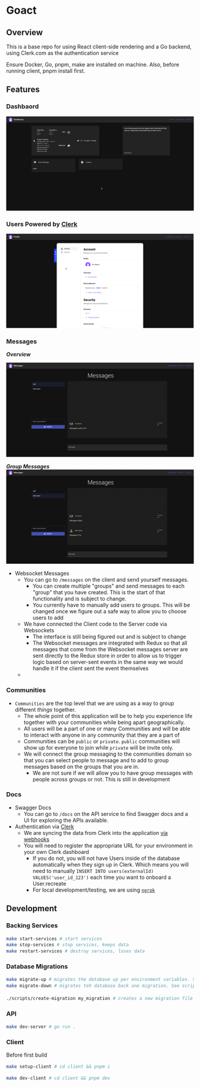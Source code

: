 # Goact

## Overview

This is a base repo for using React client-side rendering and a Go backend,
using Clerk.com as the authentication service

Ensure Docker, Go, pnpm, make are installed on machine. Also, before running client, pnpm install first.

## Features

### Dashbaord

![Dashboard](/artifacts/dashboard.png)

### Users Powered by [Clerk](https://clerk.dev)

![Profile](/artifacts/profile.png)

### Messages

_**Overview**_

![Message Overview](/artifacts/messages-self.png)

_**Group Messages**_
![Message Group](/artifacts/message-group.png)

- Websocket Messages
  - You can go to `/messages` on the client and send yourself messages.
    - You can create multiple "groups" and send messages to each "group"
      that you have created. This is the start of that functionality and
      is subject to change.
    - You currently have to manually add users to groups. This will be changed
      once we figure out a safe way to allow you to choose users to add
  - We have connected the Client code to the Server code via Websockets
    - The interface is still being figured out and is subject to change
    - The Websocket messages are integrated with Redux so that all messages that come
      from the Websocket messages server are sent directly to the Redux store in order to
      allow us to trigger logic based on server-sent events in the same way we
      would handle it if the client sent the event themselves
  -

### Communities

- `Communities` are the top level that we are using as a way to group different _things_ together.
  - The whole point of this application will be to help you experience life together with your communities
    while being apart geographically.
  - All users will be a part of one or many Communities and will be able to interact with anyone in any
    community that they are a part of
  - Communities can be `public` or `private`. `public` communities will show up for everyone to join while
    `private` will be invite only.
  - We will connect the group messaging to the communities domain so that you can select people to message
    and to add to group messages based on the groups that you are in.
    - We are not sure if we will allow you to have group messages with people across groups or not. This is
      still in development

### Docs

- Swagger Docs
  - You can go to `/docs` on the API service to find Swagger docs and a UI for
    exploring the APIs available.
- Authentication via [Clerk](https://clerk.dev)
  - We are syncing the data from Clerk into the application [via webhooks](https://clerk.com/docs/users/sync-data)
  - You will need to register the appropriate URL for your environment in your own Clerk dashboard
    - If you do not, you will not have Users inside of the database automatically when they sign
      up in Clerk. Which means you will need to manually `INSERT INTO users(externalId) VALUES('user_id_123')`
      each time you want to onboard a User.recreate
    - For local development/testing, we are using [`ngrok`](https://ngrok.com/)

## Development

### Backing Services

```sh
make start-services # start services
make stop-services # stop services, keeps data
make restart-services # destroy services, loses data
```

### Database Migrations

```sh
make migrate-up # migrates the database up per environment variables. See scripts/migrate-database.sh
make migrate-down # migrates teh database back one migration. See scripts/rollback-database.sh

./scripts/create-migration my_migration # creates a new migration file in migrations/
```

### API

```sh
make dev-server # go run .
```

### Client
Before first build
```sh
make setup-client # cd client && pnpm i
```

```sh
make dev-client # cd client && pnpm dev
```
